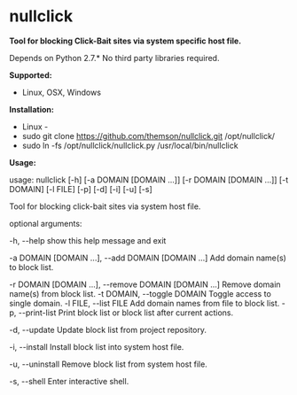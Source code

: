 nullclick
=========

**Tool for blocking Click-Bait sites via system specific host file.**

Depends on Python 2.7.*
No third party libraries required.

**Supported:**
* Linux, OSX, Windows

**Installation:**

- Linux -
- sudo git clone https://github.com/themson/nullclick.git /opt/nullclick/
- sudo ln -fs /opt/nullclick/nullclick.py /usr/local/bin/nullclick

**Usage:**

usage: nullclick [-h] [-a DOMAIN [DOMAIN ...]] [-r DOMAIN [DOMAIN ...]]
                 [-t DOMAIN] [-l FILE] [-p] [-d] [-i] [-u] [-s]
                 

Tool for blocking click-bait sites via system host file.


optional arguments:
  
  -h, --help            show this help message and exit

  -a DOMAIN [DOMAIN ...], --add DOMAIN [DOMAIN ...]
                        Add domain name(s) to block list.

  -r DOMAIN [DOMAIN ...], --remove DOMAIN [DOMAIN ...]
                        Remove domain name(s) from block list.
  -t DOMAIN, --toggle DOMAIN
                        Toggle access to single domain.
  -l FILE, --list FILE  Add domain names from file to block list.
  -p, --print-list      Print block list or block list after current actions.

  -d, --update          Update block list from project repository.

  -i, --install         Install block list into system host file.

  -u, --uninstall       Remove block list from system host file.

  -s, --shell           Enter interactive shell.

